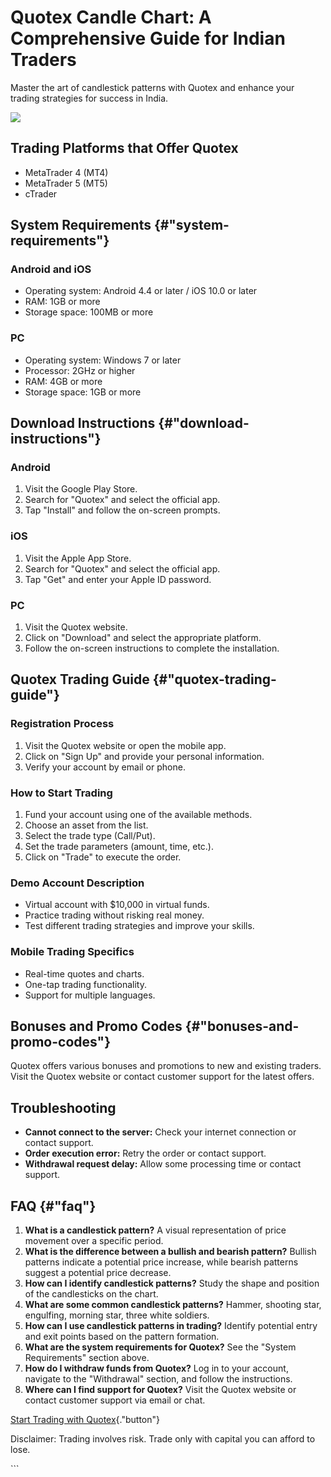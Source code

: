 

# Quotex Candle Chart: A Comprehensive Guide for Indian Traders

Master the art of candlestick patterns with Quotex and enhance your
trading strategies for success in India.

[![](https://static.quotex.io/files/4_en/300_250.jpg)](https://traff.sbs/brokerqxlid)




## Trading Platforms that Offer Quotex

-   MetaTrader 4 (MT4)
-   MetaTrader 5 (MT5)
-   cTrader

## System Requirements {#"system-requirements"}

### Android and iOS

-   Operating system: Android 4.4 or later / iOS 10.0 or later
-   RAM: 1GB or more
-   Storage space: 100MB or more

### PC

-   Operating system: Windows 7 or later
-   Processor: 2GHz or higher
-   RAM: 4GB or more
-   Storage space: 1GB or more

## Download Instructions {#"download-instructions"}

### Android

1.  Visit the Google Play Store.
2.  Search for "Quotex" and select the official app.
3.  Tap "Install" and follow the on-screen prompts.

### iOS

1.  Visit the Apple App Store.
2.  Search for "Quotex" and select the official app.
3.  Tap "Get" and enter your Apple ID password.

### PC

1.  Visit the Quotex website.
2.  Click on "Download" and select the appropriate platform.
3.  Follow the on-screen instructions to complete the installation.

## Quotex Trading Guide {#"quotex-trading-guide"}

### Registration Process

1.  Visit the Quotex website or open the mobile app.
2.  Click on "Sign Up" and provide your personal information.
3.  Verify your account by email or phone.

### How to Start Trading

1.  Fund your account using one of the available methods.
2.  Choose an asset from the list.
3.  Select the trade type (Call/Put).
4.  Set the trade parameters (amount, time, etc.).
5.  Click on "Trade" to execute the order.

### Demo Account Description

-   Virtual account with \$10,000 in virtual funds.
-   Practice trading without risking real money.
-   Test different trading strategies and improve your skills.

### Mobile Trading Specifics

-   Real-time quotes and charts.
-   One-tap trading functionality.
-   Support for multiple languages.

## Bonuses and Promo Codes {#"bonuses-and-promo-codes"}

Quotex offers various bonuses and promotions to new and existing
traders. Visit the Quotex website or contact customer support for the
latest offers.

## Troubleshooting

-   **Cannot connect to the server:** Check your internet connection or
    contact support.
-   **Order execution error:** Retry the order or contact support.
-   **Withdrawal request delay:** Allow some processing time or contact
    support.

## FAQ {#"faq"}

1.  **What is a candlestick pattern?** A visual representation of price
    movement over a specific period.
2.  **What is the difference between a bullish and bearish pattern?**
    Bullish patterns indicate a potential price increase, while bearish
    patterns suggest a potential price decrease.
3.  **How can I identify candlestick patterns?** Study the shape and
    position of the candlesticks on the chart.
4.  **What are some common candlestick patterns?** Hammer, shooting
    star, engulfing, morning star, three white soldiers.
5.  **How can I use candlestick patterns in trading?** Identify
    potential entry and exit points based on the pattern formation.
6.  **What are the system requirements for Quotex?** See the "System
    Requirements" section above.
7.  **How do I withdraw funds from Quotex?** Log in to your account,
    navigate to the "Withdrawal" section, and follow the
    instructions.
8.  **Where can I find support for Quotex?** Visit the Quotex website or
    contact customer support via email or chat.

[Start Trading with
Quotex](\%22https://traff.sbs/brokerqxsignup\%22){."button"}

Disclaimer: Trading involves risk. Trade only with capital you can
afford to lose.

\`\`\`

